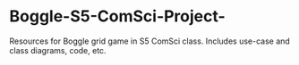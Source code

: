 # Boggle-S5-ComSci-Project-
Resources for Boggle grid game in S5 ComSci class. Includes use-case and class diagrams, code, etc.
